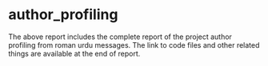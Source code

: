 # author_profiling

The above report includes the complete report of the project author profiling from roman urdu messages. The link to code files and other related things are available at the end of report.
